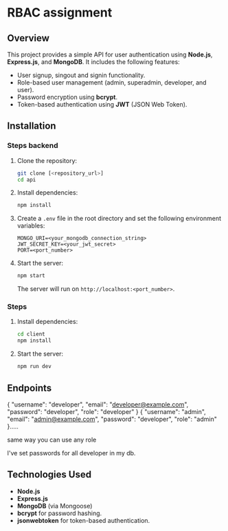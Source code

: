 # RBAC assignment

## Overview
This project provides a simple API for user authentication using **Node.js**, **Express.js**, and **MongoDB**. It includes the following features:
- User signup, singout and signin functionality.
- Role-based user management (admin, superadmin, developer, and user).
- Password encryption using **bcrypt**.
- Token-based authentication using **JWT** (JSON Web Token).

## Installation

### Steps backend
1. Clone the repository:
   ```bash
   git clone [<repository_url>]
   cd api
   ```
2. Install dependencies:
   ```bash
   npm install
   ```
3. Create a `.env` file in the root directory and set the following environment variables:
   ```env
   MONGO_URI=<your_mongodb_connection_string>
   JWT_SECRET_KEY=<your_jwt_secret>
   PORT=<port_number>
   ```
4. Start the server:
   ```bash
   npm start
   ```
   The server will run on `http://localhost:<port_number>`.


### Steps
1. Install dependencies:
   ```bash
   cd client
   npm install
   ```
2. Start the server:
   ```bash
   npm run dev
   ```

## Endpoints

  {
    "username": "developer",
    "email": "developer@example.com",
    "password": "developer",
    "role": "developer"
  }
  {
    "username": "admin",
    "email": "admin@example.com",
    "password": "developer",
    "role": "admin"
  }.....


same way you can use any role

I've set passwords for all developer in my db.


## Technologies Used
- **Node.js**
- **Express.js**
- **MongoDB** (via Mongoose)
- **bcrypt** for password hashing.
- **jsonwebtoken** for token-based authentication.

